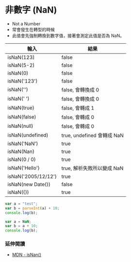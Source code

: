 # 非數字 (NaN)

* Not a Number
* 常會發生在轉型的時候
* 此值會先強制轉換到數字值，接著會測定此值是否為 NaN。

<!-- Number.isNaN(Number(value)); -->

輸入                  | 結果
---------------------|----------
isNaN(123)           | false
isNaN(5-2)           | false
isNaN(0)             | false
isNaN('123')         | false
isNaN('')            | false, 會轉換成 0
isNaN(' ')           | false, 會轉換成 0
isNaN(true)          | false, 會轉成 1
isNaN(false)         | false, 會轉成 0
isNaN(null)          | false, 會轉成 0
isNaN(undefined)     | true, undefined 會轉成 NaN
isNaN('NaN')         | true
isNaN(Nan)           | true
isNaN(0 / 0)         | true
isNaN('Hello')       | true, 解析失敗所以變成 NaN
isNaN('2005/12/12')  | true
isNaN(new Date())    | false
isNaN({})            | true

<!--零除以零的結果會是 NaN——不過把其他數字除以零則不是 NaN。-->

```js
var a = "test";
var b = parseInt(a) + 10;
console.log(b);
```

```js
var a = NaN;
var b = a + 10;
console.log(b);
```

### 延伸閱讀

* [MDN - isNan()](https://developer.mozilla.org/zh-TW/docs/Web/JavaScript/Reference/Global_Objects/isNaN#描述)
